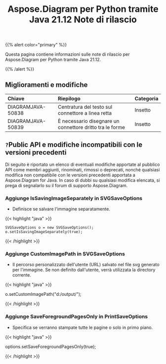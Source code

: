 ﻿---
title: Aspose.Diagram per Python tramite Java 21.12 Note di rilascio
type: docs
weight: 4
url: /it/java/aspose-diagram-for-python-via-java-21-12-release-notes/
---
{{% alert color="primary" %}}

Questa pagina contiene informazioni sulle note di rilascio per Aspose.Diagram per Python tramite Java 21.12.

{{% /alert %}}
## **Miglioramenti e modifiche**  ##

|**Chiave**|**Riepilogo**|**Categoria**|
|:- |:- |:- |
|DIAGRAMJAVA-50838|Centratura del testo sul connettore a linea retta|Insetto|
|DIAGRAMJAVA-50839|È necessario disegnare un connettore dritto tra le forme|Insetto|
## `?`**Public API e modifiche incompatibili con le versioni precedenti**
Di seguito è riportato un elenco di eventuali modifiche apportate al pubblico API come membri aggiunti, rinominati, rimossi o deprecati, nonché qualsiasi modifica non compatibile con le versioni precedenti apportata a Aspose.Diagram for Java. In caso di dubbi su qualsiasi modifica elencata, si prega di segnalarlo su il forum di supporto Aspose.Diagram.


### **Aggiunge IsSavingImageSeparately in SVGSaveOptions**
- Definisce se salvare l'immagine separatamente.

{{< highlight "java" >}}

    SVGSaveOptions o = new SVGSaveOptions();
    o.setIsSavingImageSeparately(true);

{{< /highlight >}}


### **Aggiunge CustomImagePath in SVGSaveOptions**
- Il percorso personalizzato dell'utente (URL) salvato nel file svg generato per l'immagine. Se non definito dall'utente, verrà utilizzata la directory corrente.

{{< highlight "java" >}}

  o.setCustomImagePath("d:/output/");

{{< /highlight >}}

### **Aggiunge SaveForegroundPagesOnly in PrintSaveOptions**
- Specifica se verranno stampate tutte le pagine o solo in primo piano.

{{< highlight "java" >}}

 options.setSaveForegroundPagesOnly(true);

{{< /highlight >}}
